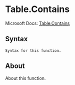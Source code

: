 ---
---

# Table.Contains

Microsoft Docs: [Table.Contains](https://docs.microsoft.com/en-us/powerquery-m/table-contains)

## Syntax

```
Syntax for this function.
```

## About

About this function.

